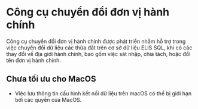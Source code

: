 # Công cụ chuyển đổi đơn vị hành chính

Công cụ chuyển đổi đơn vị hành chính được phát triển nhằm hỗ trợ trong việc chuyển đổi dữ liệu các thửa đất trên cơ sở dữ liệu ELIS SQL, khi có các thay đổi về địa giới hành chính, bao gồm việc sát nhập, chia tách, hoặc đổi tên đơn vị hành chính.

## Chưa tối ưu cho MacOS

- Việc lưu thông tin cấu hình kết nối dữ liệu trên macOS có thể bị giới hạn bởi các quyền của MacOS.